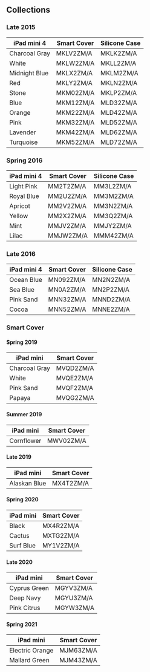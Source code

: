 ## Collections

### Late 2015

| iPad mini 4   | Smart Cover | Silicone Case |
| ------------- | ----------- | ------------- |
| Charcoal Gray | MKLV2ZM/A   | MKLK2ZM/A     |
| White         | MKLW2ZM/A   | MKLL2ZM/A     |
| Midnight Blue | MKLX2ZM/A   | MKLM2ZM/A     |
| Red           | MKLY2ZM/A   | MKLN2ZM/A     |
| Stone         | MKM02ZM/A   | MKLP2ZM/A     |
| Blue          | MKM12ZM/A   | MLD32ZM/A     |
| Orange        | MKM22ZM/A   | MLD42ZM/A     |
| Pink          | MKM32ZM/A   | MLD52ZM/A     |
| Lavender      | MKM42ZM/A   | MLD62ZM/A     |
| Turquoise     | MKM52ZM/A   | MLD72ZM/A     |

### Spring 2016

| iPad mini 4 | Smart Cover | Silicone Case |
| ----------- | ----------- | ------------- |
| Light Pink  | MM2T2ZM/A   | MM3L2ZM/A     |
| Royal Blue  | MM2U2ZM/A   | MM3M2ZM/A     |
| Apricot     | MM2V2ZM/A   | MM3N2ZM/A     |
| Yellow      | MM2X2ZM/A   | MM3Q2ZM/A     |
| Mint        | MMJV2ZM/A   | MMJY2ZM/A     |
| Lilac       | MMJW2ZM/A   | MMM42ZM/A     |

### Late 2016

| iPad mini 4 | Smart Cover | Silicone Case |
| ----------- | ----------- | ------------- |
| Ocean Blue  | MN092ZM/A   | MN2N2ZM/A     |
| Sea Blue    | MN0A2ZM/A   | MN2P2ZM/A     |
| Pink Sand   | MNN32ZM/A   | MNND2ZM/A     |
| Cocoa       | MNN52ZM/A   | MNNE2ZM/A     |

### Smart Cover

#### Spring 2019

| iPad mini     | Smart Cover |
| ------------- | ----------- |
| Charcoal Gray | MVQD2ZM/A   |
| White         | MVQE2ZM/A   |
| Pink Sand     | MVQF2ZM/A   |
| Papaya        | MVQG2ZM/A   |

#### Summer 2019

| iPad mini  | Smart Cover |
| ---------- | ----------- |
| Cornflower | MWV02ZM/A   |

#### Late 2019

| iPad mini    | Smart Cover |
| ------------ | ----------- |
| Alaskan Blue | MX4T2ZM/A   |

#### Spring 2020

| iPad mini | Smart Cover |
| --------- | ----------- |
| Black     | MX4R2ZM/A   |
| Cactus    | MXTG2ZM/A   |
| Surf Blue | MY1V2ZM/A   |

#### Late 2020

| iPad mini    | Smart Cover |
| ------------ | ----------- |
| Cyprus Green | MGYV3ZM/A   |
| Deep Navy    | MGYU3ZM/A   |
| Pink Citrus  | MGYW3ZM/A   |

#### Spring 2021

| iPad mini       | Smart Cover |
| --------------- | ----------- |
| Electric Orange | MJM63ZM/A   |
| Mallard Green   | MJM43ZM/A   |
